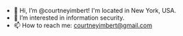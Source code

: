 - 👋 Hi, I’m @courtneyimbert! I'm located in New York, USA.
- 👀 I’m interested in information security.
- 📫 How to reach me: courtneyimbert@gmail.com

<!---
courtneyimbert/courtneyimbert is a ✨ special ✨ repository because its `README.md` (this file) appears on your GitHub profile.
You can click the Preview link to take a look at your changes.
--->
